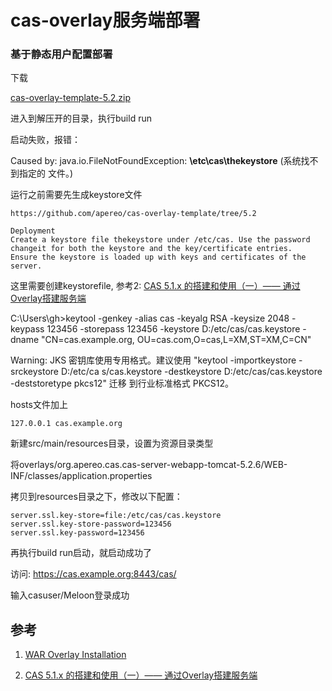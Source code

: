 # cas-overlay服务端部署

### 基于静态用户配置部署

下载

[cas-overlay-template-5.2.zip](https://github.com/apereo/cas-overlay-template/tree/5.2)

进入到解压开的目录，执行build run

启动失败，报错：

Caused by: java.io.FileNotFoundException: **\etc\cas\thekeystore** (系统找不到指定的
文件。)

运行之前需要先生成keystore文件

```
https://github.com/apereo/cas-overlay-template/tree/5.2

Deployment
Create a keystore file thekeystore under /etc/cas. Use the password changeit for both the keystore and the key/certificate entries.
Ensure the keystore is loaded up with keys and certificates of the server.
```

这里需要创建keystorefile, 参考2: [CAS 5.1.x 的搭建和使用（一）—— 通过Overlay搭建服务端](https://www.cnblogs.com/flying607/p/7598248.html)

C:\Users\gh>keytool -genkey -alias cas -keyalg RSA -keysize 2048 -keypass 123456
 -storepass 123456 -keystore D:/etc/cas/cas.keystore -dname "CN=cas.example.org,
OU=cas.com,O=cas,L=XM,ST=XM,C=CN"

Warning:
JKS 密钥库使用专用格式。建议使用 "keytool -importkeystore -srckeystore D:/etc/ca
s/cas.keystore -destkeystore D:/etc/cas/cas.keystore -deststoretype pkcs12" 迁移
到行业标准格式 PKCS12。

hosts文件加上

```
127.0.0.1 cas.example.org
```

新建src/main/resources目录，设置为资源目录类型

将overlays/org.apereo.cas.cas-server-webapp-tomcat-5.2.6/WEB-INF/classes/application.properties

拷贝到resources目录之下，修改以下配置：

```
server.ssl.key-store=file:/etc/cas/cas.keystore
server.ssl.key-store-password=123456
server.ssl.key-password=123456
```

再执行build run启动，就启动成功了

访问:  https://cas.example.org:8443/cas/

输入casuser/Meloon登录成功





## 参考

1. [WAR Overlay Installation](https://apereo.github.io/cas/5.2.x/installation/Maven-Overlay-Installation.html)

2. [CAS 5.1.x 的搭建和使用（一）—— 通过Overlay搭建服务端](https://www.cnblogs.com/flying607/p/7598248.html)



